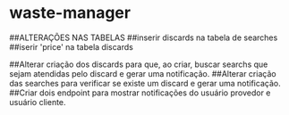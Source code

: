 # waste-manager



##ALTERAÇÕES NAS TABELAS
##inserir discards na tabela de searches
##iserir 'price' na tabela discards

##Alterar criação dos discards para que, ao criar, buscar searchs que sejam atendidas pelo discard e gerar uma notificação.
##Alterar criação das searches para verificar se existe um discard e gerar uma notificação. 
##Criar dois endpoint para mostrar notificações do usuário provedor e usuário cliente. 

